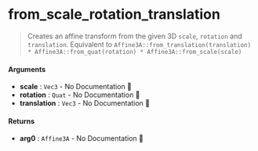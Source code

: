 # from\_scale\_rotation\_translation

>  Creates an affine transform from the given 3D `scale`, `rotation` and
>  `translation`.
>  Equivalent to `Affine3A::from_translation(translation) *
>  Affine3A::from_quat(rotation) * Affine3A::from_scale(scale)`

#### Arguments

- **scale** : `Vec3` \- No Documentation 🚧
- **rotation** : `Quat` \- No Documentation 🚧
- **translation** : `Vec3` \- No Documentation 🚧

#### Returns

- **arg0** : `Affine3A` \- No Documentation 🚧